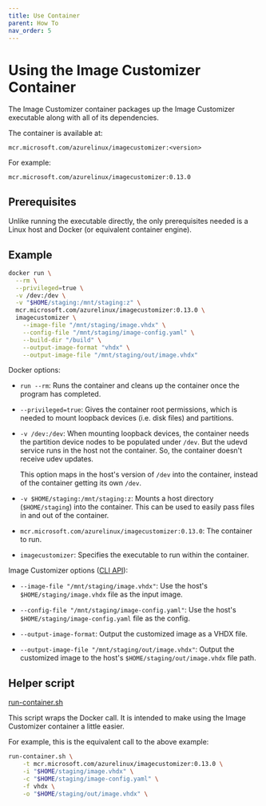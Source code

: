 ```yaml
---
title: Use Container
parent: How To
nav_order: 5
---
```


# Using the Image Customizer Container

The Image Customizer container packages up the Image Customizer executable along with
all of its dependencies.

The container is available at:

```text
mcr.microsoft.com/azurelinux/imagecustomizer:<version>
```

For example:

```text
mcr.microsoft.com/azurelinux/imagecustomizer:0.13.0
```

## Prerequisites

Unlike running the executable directly, the only prerequisites needed is a Linux host
and Docker (or equivalent container engine).

## Example

```bash
docker run \
  --rm \
  --privileged=true \
  -v /dev:/dev \
  -v "$HOME/staging:/mnt/staging:z" \
  mcr.microsoft.com/azurelinux/imagecustomizer:0.13.0 \
  imagecustomizer \
    --image-file "/mnt/staging/image.vhdx" \
    --config-file "/mnt/staging/image-config.yaml" \
    --build-dir "/build" \
    --output-image-format "vhdx" \
    --output-image-file "/mnt/staging/out/image.vhdx"
```

Docker options:

- `run --rm`: Runs the container and cleans up the container once the program
  has completed.

- `--privileged=true`: Gives the container root permissions, which is needed to mount
  loopback devices (i.e. disk files) and partitions.

- `-v /dev:/dev`: When mounting loopback devices, the container needs the partition
  device nodes to be populated under `/dev`. But the udevd service runs in the host not
  the container. So, the container doesn't receive udev updates.

  This option maps in the host's version of `/dev` into the container, instead of the
  container getting its own `/dev`.

- `-v $HOME/staging:/mnt/staging:z`: Mounts a host directory (`$HOME/staging`) into the
   container. This can be used to easily pass files in and out of the container.

- `mcr.microsoft.com/azurelinux/imagecustomizer:0.13.0`: The container to run.

- `imagecustomizer`: Specifies the executable to run within the container.

Image Customizer options ([CLI API](../api/cli.md)):

- `--image-file "/mnt/staging/image.vhdx"`: Use the host's `$HOME/staging/image.vhdx`
  file as the input image.

- `--config-file "/mnt/staging/image-config.yaml"`: Use the host's
  `$HOME/staging/image-config.yaml` file as the config.

- `--output-image-format`: Output the customized image as a VHDX file.

- `--output-image-file "/mnt/staging/out/image.vhdx"`: Output the customized image to
  the host's `$HOME/staging/out/image.vhdx` file path.

## Helper script

[run-container.sh](https://github.com/microsoft/azure-linux-image-tools/blob/stable/toolkit/tools/imagecustomizer/container/run-container.sh)

This script wraps the Docker call. It is intended to make using the Image Customizer
container a little easier.

For example, this is the equivalent call to the above example:

```bash
run-container.sh \
    -t mcr.microsoft.com/azurelinux/imagecustomizer:0.13.0 \
    -i "$HOME/staging/image.vhdx" \
    -c "$HOME/staging/image-config.yaml" \
    -f vhdx \
    -o "$HOME/staging/out/image.vhdx" \
```
